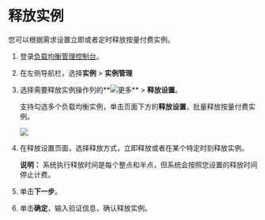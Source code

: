 # 释放实例

您可以根据需求设置立即或者定时释放按量付费实例。

1.  登录[负载均衡管理控制台](https://slb.console.aliyun.com/slb/cn-hangzhou)。

2.  在左侧导航栏，选择**实例** \> **实例管理**

3.  选择需要释放实例操作列的**![更多](https://static-aliyun-doc.oss-cn-hangzhou.aliyuncs.com/assets/img/zh-CN/3167559951/p103903.png)** \> **释放设置**。

    支持勾选多个负载均衡实例，单击页面下方的**释放设置**，批量释放按量付费实例。

    ![](https://static-aliyun-doc.oss-cn-hangzhou.aliyuncs.com/assets/img/zh-CN/3167559951/p7450.png)

4.  在释放设置页面，选择释放方式，立即释放或者在某个特定时刻释放实例。

    **说明：** 系统执行释放时间是每个整点和半点，但系统会按照您设置的释放时间停止计费。

5.  单击**下一步**。

6.  单击**确定**，输入验证信息，确认释放实例。


